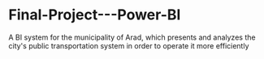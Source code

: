 # Final-Project---Power-BI
A BI system for the municipality of Arad, which presents and analyzes the city's public transportation system in order to operate it more efficiently
